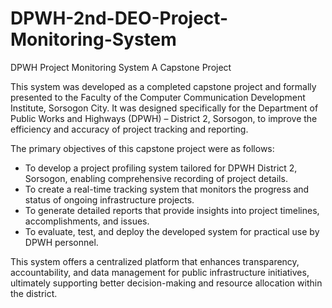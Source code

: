 # DPWH-2nd-DEO-Project-Monitoring-System

DPWH Project Monitoring System
A Capstone Project

This system was developed as a completed capstone project and formally presented to the Faculty of the Computer Communication Development Institute, Sorsogon City. It was designed specifically for the Department of Public Works and Highways (DPWH) – District 2, Sorsogon, to improve the efficiency and accuracy of project tracking and reporting.

The primary objectives of this capstone project were as follows:
- To develop a project profiling system tailored for DPWH District 2, Sorsogon, enabling comprehensive recording of project details.
- To create a real-time tracking system that monitors the progress and status of ongoing infrastructure projects.
- To generate detailed reports that provide insights into project timelines, accomplishments, and issues.
- To evaluate, test, and deploy the developed system for practical use by DPWH personnel.

This system offers a centralized platform that enhances transparency, accountability, and data management for public infrastructure initiatives, ultimately supporting better decision-making and resource allocation within the district.
